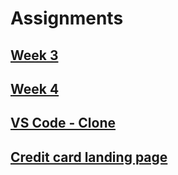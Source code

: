 # Assignments

## [Week 3](./Week%203/readme.md)

## [Week 4](./Week4/readme.md)

## [VS Code - Clone](./VS%20Code%20-%20Clone/readme.md)

## [Credit card landing page](./Credit%20card%20landing%20page/readme.md)